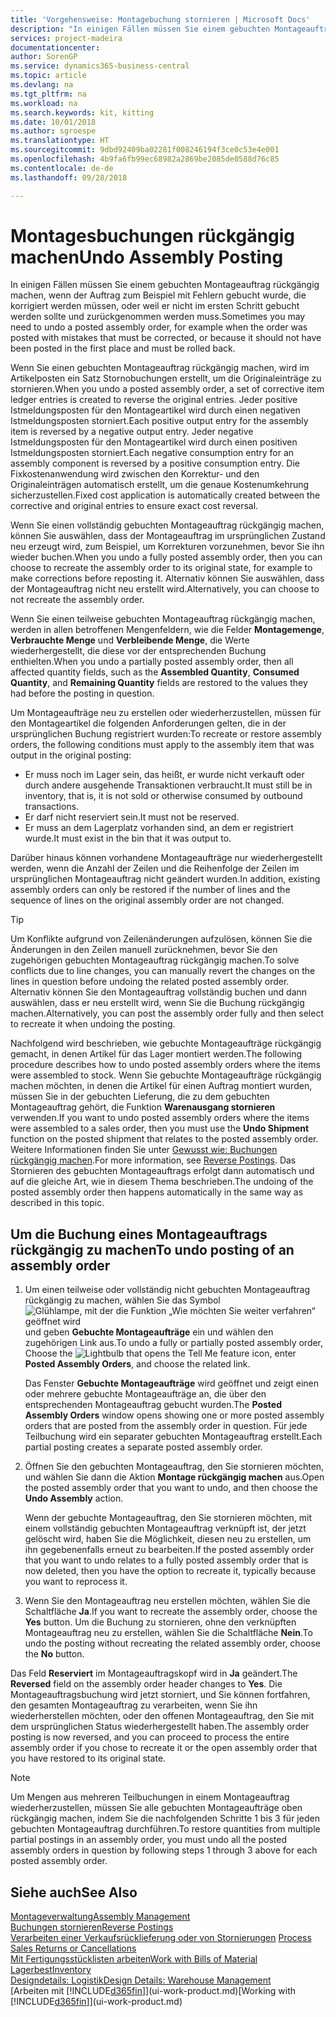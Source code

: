 ```yaml
---
title: 'Vorgehensweise: Montagebuchung stornieren | Microsoft Docs'
description: "In einigen Fällen müssen Sie einem gebuchten Montageauftrag rückgängig machen, wenn der Auftrag zum Beispiel mit Fehlern gebucht wurde, die korrigiert werden müssen, oder weil er nicht im ersten Schritt gebucht werden sollte und zurückgenommen werden muss."
services: project-madeira
documentationcenter: 
author: SorenGP
ms.service: dynamics365-business-central
ms.topic: article
ms.devlang: na
ms.tgt_pltfrm: na
ms.workload: na
ms.search.keywords: kit, kitting
ms.date: 10/01/2018
ms.author: sgroespe
ms.translationtype: HT
ms.sourcegitcommit: 9dbd92409ba02281f008246194f3ce0c53e4e001
ms.openlocfilehash: 4b9fa6fb99ec68982a2869be2085de0588d76c85
ms.contentlocale: de-de
ms.lasthandoff: 09/28/2018

---
```

# <a name="undo-assembly-posting"></a><span data-ttu-id="f87c4-103">Montagesbuchungen rückgängig machen</span><span class="sxs-lookup"><span data-stu-id="f87c4-103">Undo Assembly Posting</span></span>
<span data-ttu-id="f87c4-104">In einigen Fällen müssen Sie einem gebuchten Montageauftrag rückgängig machen, wenn der Auftrag zum Beispiel mit Fehlern gebucht wurde, die korrigiert werden müssen, oder weil er nicht im ersten Schritt gebucht werden sollte und zurückgenommen werden muss.</span><span class="sxs-lookup"><span data-stu-id="f87c4-104">Sometimes you may need to undo a posted assembly order, for example when the order was posted with mistakes that must be corrected, or because it should not have been posted in the first place and must be rolled back.</span></span>

<span data-ttu-id="f87c4-105">Wenn Sie einen gebuchten Montageauftrag rückgängig machen, wird im Artikelposten ein Satz Stornobuchungen erstellt, um die Originaleinträge zu stornieren.</span><span class="sxs-lookup"><span data-stu-id="f87c4-105">When you undo a posted assembly order, a set of corrective item ledger entries is created to reverse the original entries.</span></span> <span data-ttu-id="f87c4-106">Jeder positive Istmeldungsposten für den Montageartikel wird durch einen negativen Istmeldungsposten storniert.</span><span class="sxs-lookup"><span data-stu-id="f87c4-106">Each positive output entry for the assembly item is reversed by a negative output entry.</span></span> <span data-ttu-id="f87c4-107">Jeder negative Istmeldungsposten für den Montageartikel wird durch einen positiven Istmeldungsposten storniert.</span><span class="sxs-lookup"><span data-stu-id="f87c4-107">Each negative consumption entry for an assembly component is reversed by a positive consumption entry.</span></span> <span data-ttu-id="f87c4-108">Die Fixkostenanwendung wird zwischen den Korrektur- und den Originaleinträgen automatisch erstellt, um die genaue Kostenumkehrung sicherzustellen.</span><span class="sxs-lookup"><span data-stu-id="f87c4-108">Fixed cost application is automatically created between the corrective and original entries to ensure exact cost reversal.</span></span>  

<span data-ttu-id="f87c4-109">Wenn Sie einen vollständig gebuchten Montageauftrag rückgängig machen, können Sie auswählen, dass der Montageauftrag im ursprünglichen Zustand neu erzeugt wird, zum Beispiel, um Korrekturen vorzunehmen, bevor Sie ihn wieder buchen.</span><span class="sxs-lookup"><span data-stu-id="f87c4-109">When you undo a fully posted assembly order, then you can choose to recreate the assembly order to its original state, for example to make corrections before reposting it.</span></span> <span data-ttu-id="f87c4-110">Alternativ können Sie auswählen, dass der Montageauftrag nicht neu erstellt wird.</span><span class="sxs-lookup"><span data-stu-id="f87c4-110">Alternatively, you can choose to not recreate the assembly order.</span></span>  

<span data-ttu-id="f87c4-111">Wenn Sie einen teilweise gebuchten Montageauftrag rückgängig machen, werden in allen betroffenen Mengenfeldern, wie die Felder **Montagemenge**, **Verbrauchte Menge** und **Verbleibende Menge**, die Werte wiederhergestellt, die diese vor der entsprechenden Buchung enthielten.</span><span class="sxs-lookup"><span data-stu-id="f87c4-111">When you undo a partially posted assembly order, then all affected quantity fields, such as the **Assembled Quantity**, **Consumed Quantity**, and **Remaining Quantity** fields are restored to the values they had before the posting in question.</span></span>  

<span data-ttu-id="f87c4-112">Um Montageaufträge neu zu erstellen oder wiederherzustellen, müssen für den Montageartikel die folgenden Anforderungen gelten, die in der ursprünglichen Buchung registriert wurden:</span><span class="sxs-lookup"><span data-stu-id="f87c4-112">To recreate or restore assembly orders, the following conditions must apply to the assembly item that was output in the original posting:</span></span>  

-   <span data-ttu-id="f87c4-113">Er muss noch im Lager sein, das heißt, er wurde nicht verkauft oder durch andere ausgehende Transaktionen verbraucht.</span><span class="sxs-lookup"><span data-stu-id="f87c4-113">It must still be in inventory, that is, it is not sold or otherwise consumed by outbound transactions.</span></span>  
-   <span data-ttu-id="f87c4-114">Er darf nicht reserviert sein.</span><span class="sxs-lookup"><span data-stu-id="f87c4-114">It must not be reserved.</span></span>  
-   <span data-ttu-id="f87c4-115">Er muss an dem Lagerplatz vorhanden sind, an dem er registriert wurde.</span><span class="sxs-lookup"><span data-stu-id="f87c4-115">It must exist in the bin that it was output to.</span></span>  

<span data-ttu-id="f87c4-116">Darüber hinaus können vorhandene Montageaufträge nur wiederhergestellt werden, wenn die Anzahl der Zeilen und die Reihenfolge der Zeilen im ursprünglichen Montageauftrag nicht geändert wurden.</span><span class="sxs-lookup"><span data-stu-id="f87c4-116">In addition, existing assembly orders can only be restored if the number of lines and the sequence of lines on the original assembly order are not changed.</span></span>  

> [!TIP]  
>  <span data-ttu-id="f87c4-117">Um Konflikte aufgrund von Zeilenänderungen aufzulösen, können Sie die Änderungen in den Zeilen manuell zurücknehmen, bevor Sie den zugehörigen gebuchten Montageauftrag rückgängig machen.</span><span class="sxs-lookup"><span data-stu-id="f87c4-117">To solve conflicts due to line changes, you can manually revert the changes on the lines in question before undoing the related posted assembly order.</span></span> <span data-ttu-id="f87c4-118">Alternativ können Sie den Montageauftrag vollständig buchen und dann auswählen, dass er neu erstellt wird, wenn Sie die Buchung rückgängig machen.</span><span class="sxs-lookup"><span data-stu-id="f87c4-118">Alternatively, you can post the assembly order fully and then select to recreate it when undoing the posting.</span></span>  

<span data-ttu-id="f87c4-119">Nachfolgend wird beschrieben, wie gebuchte Montageaufträge rückgängig gemacht, in denen Artikel für das Lager montiert werden.</span><span class="sxs-lookup"><span data-stu-id="f87c4-119">The following procedure describes how to undo posted assembly orders where the items were assembled to stock.</span></span> <span data-ttu-id="f87c4-120">Wenn Sie gebuchte Montageaufträge rückgängig machen möchten, in denen die Artikel für einen Auftrag montiert wurden, müssen Sie in der gebuchten Lieferung, die zu dem gebuchten Montageauftrag gehört, die Funktion **Warenausgang stornieren** verwenden.</span><span class="sxs-lookup"><span data-stu-id="f87c4-120">If you want to undo posted assembly orders where the items were assembled to a sales order, then you must use the **Undo Shipment** function on the posted shipment that relates to the posted assembly order.</span></span> <span data-ttu-id="f87c4-121">Weitere Informationen finden Sie unter [Gewusst wie: Buchungen rückgängig machen](finance-how-reverse-journal-posting.md).</span><span class="sxs-lookup"><span data-stu-id="f87c4-121">For more information, see [Reverse Postings](finance-how-reverse-journal-posting.md).</span></span> <span data-ttu-id="f87c4-122">Das Stornieren des gebuchten Montageauftrags erfolgt dann automatisch und auf die gleiche Art, wie in diesem Thema beschrieben.</span><span class="sxs-lookup"><span data-stu-id="f87c4-122">The undoing of the posted assembly order then happens automatically in the same way as described in this topic.</span></span>  

## <a name="to-undo-posting-of-an-assembly-order"></a><span data-ttu-id="f87c4-123">Um die Buchung eines Montageauftrags rückgängig zu machen</span><span class="sxs-lookup"><span data-stu-id="f87c4-123">To undo posting of an assembly order</span></span>  
1.  <span data-ttu-id="f87c4-124">Um einen teilweise oder vollständig nicht gebuchten Montageauftrag rückgängig zu machen, wählen Sie das Symbol ![Glühlampe, mit der die Funktion „Wie möchten Sie weiter verfahren“ geöffnet wird](media/ui-search/search_small.png "Wie möchten Sie weiter verfahren") und geben **Gebuchte Montageaufträge** ein und wählen den zugehörigen Link aus.</span><span class="sxs-lookup"><span data-stu-id="f87c4-124">To undo a fully or partially posted assembly order, Choose the ![Lightbulb that opens the Tell Me feature](media/ui-search/search_small.png "Tell me what you want to do") icon, enter **Posted Assembly Orders**, and choose the related link.</span></span>  

    <span data-ttu-id="f87c4-125">Das Fenster **Gebuchte Montageaufträge** wird geöffnet und zeigt einen oder mehrere gebuchte Montageaufträge an, die über den entsprechenden Montageauftrag gebucht wurden.</span><span class="sxs-lookup"><span data-stu-id="f87c4-125">The **Posted Assembly Orders** window opens showing one or more posted assembly orders that are posted from the assembly order in question.</span></span> <span data-ttu-id="f87c4-126">Für jede Teilbuchung wird ein separater gebuchten Montageauftrag erstellt.</span><span class="sxs-lookup"><span data-stu-id="f87c4-126">Each partial posting creates a separate posted assembly order.</span></span>  
2.  <span data-ttu-id="f87c4-127">Öffnen Sie den gebuchten Montageauftrag, den Sie stornieren möchten, und wählen Sie dann die Aktion **Montage rückgängig machen** aus.</span><span class="sxs-lookup"><span data-stu-id="f87c4-127">Open the posted assembly order that you want to undo, and then choose the **Undo Assembly** action.</span></span>  

    <span data-ttu-id="f87c4-128">Wenn der gebuchte Montageauftrag, den Sie stornieren möchten, mit einem vollständig gebuchten Montageauftrag verknüpft ist, der jetzt gelöscht wird, haben Sie die Möglichkeit, diesen neu zu erstellen, um ihn gegebenenfalls erneut zu bearbeiten.</span><span class="sxs-lookup"><span data-stu-id="f87c4-128">If the posted assembly order that you want to undo relates to a fully posted assembly order that is now deleted, then you have the option to recreate it, typically because you want to reprocess it.</span></span>  
3.  <span data-ttu-id="f87c4-129">Wenn Sie den Montageauftrag neu erstellen möchten, wählen Sie die Schaltfläche **Ja**.</span><span class="sxs-lookup"><span data-stu-id="f87c4-129">If you want to recreate the assembly order, choose the **Yes** button.</span></span> <span data-ttu-id="f87c4-130">Um die Buchung zu stornieren, ohne den verknüpften Montageauftrag neu zu erstellen, wählen Sie die Schaltfläche **Nein**.</span><span class="sxs-lookup"><span data-stu-id="f87c4-130">To undo the posting without recreating the related assembly order, choose the **No** button.</span></span>  

<span data-ttu-id="f87c4-131">Das Feld **Reserviert** im Montageauftragskopf wird in **Ja** geändert.</span><span class="sxs-lookup"><span data-stu-id="f87c4-131">The **Reversed** field on the assembly order header changes to **Yes**.</span></span> <span data-ttu-id="f87c4-132">Die Montageauftragsbuchung wird jetzt storniert, und Sie können fortfahren, den gesamten Montageauftrag zu verarbeiten, wenn Sie ihn wiederherstellen möchten, oder den offenen Montageauftrag, den Sie mit dem ursprünglichen Status wiederhergestellt haben.</span><span class="sxs-lookup"><span data-stu-id="f87c4-132">The assembly order posting is now reversed, and you can proceed to process the entire assembly order if you chose to recreate it or the open assembly order that you have restored to its original state.</span></span>  

> [!NOTE]  
>  <span data-ttu-id="f87c4-133">Um Mengen aus mehreren Teilbuchungen in einem Montageauftrag wiederherzustellen, müssen Sie alle gebuchten Montageaufträge oben rückgängig machen, indem Sie die nachfolgenden Schritte 1 bis 3 für jeden gebuchten Montageauftrag durchführen.</span><span class="sxs-lookup"><span data-stu-id="f87c4-133">To restore quantities from multiple partial postings in an assembly order, you must undo all the posted assembly orders in question by following steps 1 through 3 above for each posted assembly order.</span></span>  

## <a name="see-also"></a><span data-ttu-id="f87c4-134">Siehe auch</span><span class="sxs-lookup"><span data-stu-id="f87c4-134">See Also</span></span>  
[<span data-ttu-id="f87c4-135">Montageverwaltung</span><span class="sxs-lookup"><span data-stu-id="f87c4-135">Assembly Management</span></span>](assembly-assemble-items.md)  
[<span data-ttu-id="f87c4-136">Buchungen stornieren</span><span class="sxs-lookup"><span data-stu-id="f87c4-136">Reverse Postings</span></span>](finance-how-reverse-journal-posting.md)  
<span data-ttu-id="f87c4-137">[Verarbeiten einer Verkaufsrücklieferung oder von Stornierungen](sales-how-process-sales-returns-cancellations.md)  </span><span class="sxs-lookup"><span data-stu-id="f87c4-137">[Process Sales Returns or Cancellations](sales-how-process-sales-returns-cancellations.md)  </span></span>  
[<span data-ttu-id="f87c4-138">Mit Fertigungsstücklisten arbeiten</span><span class="sxs-lookup"><span data-stu-id="f87c4-138">Work with Bills of Material</span></span>](inventory-how-work-BOMs.md)  
[<span data-ttu-id="f87c4-139">Lagerbest</span><span class="sxs-lookup"><span data-stu-id="f87c4-139">Inventory</span></span>](inventory-manage-inventory.md)  
[<span data-ttu-id="f87c4-140">Designdetails: Logistik</span><span class="sxs-lookup"><span data-stu-id="f87c4-140">Design Details: Warehouse Management</span></span>](design-details-warehouse-management.md)  
<span data-ttu-id="f87c4-141">[Arbeiten mit [!INCLUDE[d365fin](includes/d365fin_md.md)]](ui-work-product.md)</span><span class="sxs-lookup"><span data-stu-id="f87c4-141">[Working with [!INCLUDE[d365fin](includes/d365fin_md.md)]](ui-work-product.md)</span></span>

